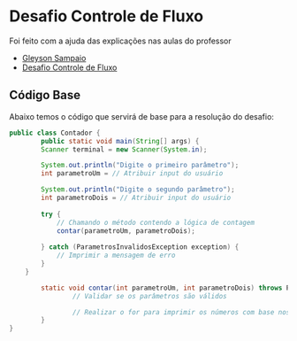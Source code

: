 # Desafio Controle de Fluxo 

Foi feito com a ajuda das explicações nas aulas do professor

- [Gleyson Sampaio](https://github.com/glysns)
- [Desafio Controle de Fluxo](https://github.com/digitalinnovationone/trilha-java-basico/blob/main/desafios/controle-fluxo)

## Código Base
Abaixo temos o código que servirá de base para a resolução do desafio:

```java
public class Contador {
    	public static void main(String[] args) {
		Scanner terminal = new Scanner(System.in);

		System.out.println("Digite o primeiro parâmetro");
		int parametroUm = // Atribuir input do usuário

		System.out.println("Digite o segundo parâmetro");
		int parametroDois = // Atribuir input do usuário
		
		try {
			// Chamando o método contendo a lógica de contagem
			contar(parametroUm, parametroDois);
		
		} catch (ParametrosInvalidosException exception) {
			// Imprimir a mensagem de erro
		}
	}

        static void contar(int parametroUm, int parametroDois) throws ParametrosInvalidosException {
                // Validar se os parâmetros são válidos

                // Realizar o for para imprimir os números com base nos parâmetros
        }
}
```
